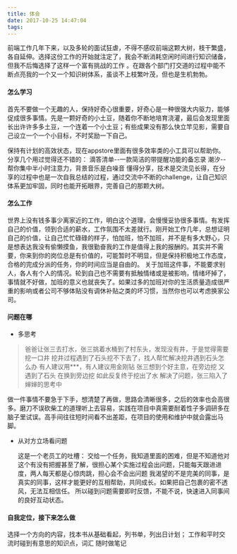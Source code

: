 ```yaml
---
title: 体会
date: 2017-10-25 14:47:04
tags: 
---
```

前端工作几年下来，以及多轮的面试狂虐，不得不感叹前端这颗大树，枝干繁盛，各自延伸。选择这份工作的开始就注定了，我会不断消耗空闲时间进行知识储备，但我不后悔选择了这样一个富有挑战的工作 。在跟各个部门打交道的过程中能不断点亮我的一个又一个知识树体系，虽谈不上枝繁叶茂，但也是生机勃勃。
#### 怎么学习
首先不要做一个无趣的人，保持好奇心很重要，好奇心是一种很强大内驱力，能够促成很多事情。先是一颗好奇的小土豆，随着你不断地培育浇灌，最后会发现里面长出许许多多土豆，一个连着一个小土豆；有些成果没有那么快立竿见影，需要自己设立一个一个小目标，不时奖励一下自己。

<!-- more -->

保持有计划的高效状态，现在appstore里面有很多效率类的小工具可以帮助你。分享几个用过觉得还不错的：
滴答清单--一款简洁的带提醒功能的备忘录
潮汐--帮你集中半小时注意力，背景音乐是白噪音
懂得分享，技术是交流见长得，在分享的过程中也是一次自我总结的过程，通过交流中不断的challenge，让自己知识体系更加牢固，同时也能开拓眼界，完善自己的那颗大树。
#### 怎么工作
世界上没有钱多事少离家近的工作，明白这个道理，会慢慢妥协很多事情。有发挥自己的价值，领到合适的薪水，工作氛围不太差就行。刚开始工作几年，总想证明自己的价值，让自己忙忙碌碌的样子，怕加班，怕不加班，并不是有多大野心，只是想表达我没有偷懒摸鱼，我很勤奋我的工作是值得上我的报酬的。其实并不需要，你来到你的岗位总是有价值的，可能暂时不明显，但是保持积极地工作态度，合格的完成分派的任务，你的时间应当是自由的。
关于加班这件事，不能要求别人，各人有个人的情况。轮到自己也不需要有抵触情绪或是被影响，情绪坏掉了，事情就不好做，加班的意义也就丧失了。如果过多的加班对你的生活质量造成很严重的影响或者公司不够体贴没有调休补贴之类的坏习惯，当然你也可以考虑换家公司。
#### 问题在哪
* 多思考
> 爸爸让张三去打水，张三挑着水桶到了村东头，发现没有井，于是觉得需要挖一口井
  挖井过程遇到了石头挖不下去了，找人帮忙解决挖井遇到石头怎么办
  有人建议用***，有人建议用金刚钻
  张三想到个好主意，在旁边挖
  又遇到了石头
  在换到旁边挖
  如此反复终于挖出了水
  解决了问题，张三陷入了婶婶的思考中

   做一件事情不要急于下手，想清楚了再做，思路会清晰很多，之后的效率也会高很多。磨刀不误砍柴工的道理听上去容易，实践在项目中真需要耐着性子多调研多在脑子里试误。高手间往往短时间看不出差距，在项目的使用和维护中就会露出马脚。

* 从对方立场看问题

   这是一个老员工的吐槽：
交给一个任务，我知道里面的困难，但是不知道他对这个有没有把握甚至了解，很担心某个实施过程会出问题，只能每天跟进进度，两人每天都是心惊肉跳，担心会不会出问题
我渴望的不是完美的同事，是真实的同事，这样才能更好的互相帮助，共同成长。如果把自己包裹的密不透风，无法互相信任。
所以碰到问题需要即时反馈，不能不说，快速进入同事间的良好互动状态。



#### 自我定位，接下来怎么做
   选择一个方向的内容，找本书从基础看起，列书单，列出日计划；
   工作和平时交流时碰到有意思的知识点，词汇 随时做笔记
